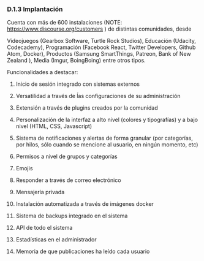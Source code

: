 ### D.1.3 Implantación

Cuenta con más de 600 instalaciones (NOTE:  https://www.discourse.org/customers ) de distintas comunidades, desde

Videojuegos (Gearbox Software, Turtle Rock Studios), Educación (Udacity, Codecademy), Programación (Facebook React, Twitter Developers, Github Atom, Docker), Productos (Samsung SmartThings, Patreon, Bank of New Zealand ), Media (Imgur, BoingBoing) entre otros tipos. 

Funcionalidades a destacar: 

1. Inicio de sesión integrado con sistemas externos 

2. Versatilidad a través de ĺas configuraciones de su administración

3. Extensión a través de plugins creados por la comunidad

4. Personalización de la interfaz a alto nivel (colores y tipografías) y a bajo nivel (HTML, CSS, Javascript) 

5. Sistema de notificaciones y alertas de forma granular (por categorías, por hilos, sólo cuando se mencione al usuario, en ningún momento, etc)

6. Permisos a nivel de grupos y categorías

7. Emojis

8. Responder a través de correo electrónico 

9. Mensajería privada

10. Instalación automatizada a través de imágenes docker

11. Sistema de backups integrado en el sistema

12. API de todo el sistema

13. Estadísticas en el administrador

14. Memoria de que publicaciones ha leído cada usuario 


